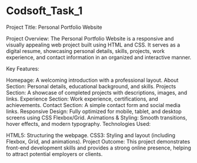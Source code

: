 # Codsoft_Task_1
Project Title: Personal Portfolio Website

Project Overview:
The Personal Portfolio Website is a responsive and visually appealing web project built using HTML and CSS. It serves as a digital resume, showcasing personal details, skills, projects, work experience, and contact information in an organized and interactive manner.

Key Features:

Homepage: A welcoming introduction with a professional layout.
About Section: Personal details, educational background, and skills.
Projects Section: A showcase of completed projects with descriptions, images, and links.
Experience Section: Work experience, certifications, and achievements.
Contact Section: A simple contact form and social media links.
Responsive Design: Fully optimized for mobile, tablet, and desktop screens using CSS Flexbox/Grid.
Animations & Styling: Smooth transitions, hover effects, and modern typography.
Technologies Used:

HTML5: Structuring the webpage.
CSS3: Styling and layout (including Flexbox, Grid, and animations).
Project Outcome:
This project demonstrates front-end development skills and provides a strong online presence, helping to attract potential employers or clients.
